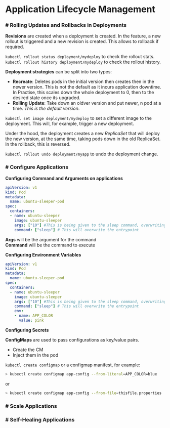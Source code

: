 # Application Lifecycle Management

### **# Rolling Updates and Rollbacks in Deployments**

**Revisions** are created when a deployment is created. In the feature, a new rollout is triggered and a new revision is created. This allows to rollback if required.

```kubectl rollout status deployment/mydeploy``` to check the rollout stats.  
```kubectl rollout history deployment/mydeploy``` to check the rollout history.

**Deployment strategies** can be split into two types:
* **Recreate**: Deletes pods in the initial version then creates then in the newer version. This is not the default as it incurs application downtime. In Practise, this scales down the whole deployment to 0, then to the desired state once its upgraded.
* **Rolling Update**: Take down an oldver version and put newer, n pod at a time. _This is the default version_.

```kubectl set image deployment/mydeploy``` to set a different image to the deployment. This will, for example, trigger a new deployment.

Under the hood, the deployment creates a new _ReplicaSet_ that will deploy the new version, at the same time, taking pods down in the old ReplicaSet. In the rollback, this is reversed.

```kubectl rollout undo deployment/myapp``` to undo the deployment change.

### **# Configure Applications**

**Configuring Command and Arguments on applications**

```yaml
apiVersion: v1
kind: Pod
metadata:
  name: ubuntu-sleeper-pod
spec:
  containers:
  - name: ubuntu-sleeper
    image: ubuntu-sleeper
    args: ["10"] #This is being given to the sleep command, overwriting the CMD in the Dockerfile
    command: ["sleep"] # This will overwrite the entrypoint
```

**Args** will be the argument for the command  
**Command** will be the command to execute

**Configuring Environment Variables**

```yaml
apiVersion: v1
kind: Pod
metadata:
  name: ubuntu-sleeper-pod
spec:
  containers:
  - name: ubuntu-sleeper
    image: ubuntu-sleeper
    args: ["10"] #This is being given to the sleep command, overwriting the CMD in the Dockerfile
    command: ["sleep"] # This will overwrite the entrypoint
    env:
    - name: APP_COLOR
      value: pink
```

**Configuring Secrets**

**ConfigMaps** are used to pass configurations as key/value pairs.
* Create the CM
* Inject them in the pod

```kubectl create configmap``` or a configmap manifest, for example:

```bash
> kubectl create configmap app-config --from-literal=APP_COLOR=blue
```

or

```bash
> kubectl create configmap app-config --from-file=thisfile.properties
```

### **# Scale Applications**

### **# Self-Healing Applications**